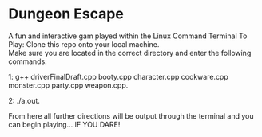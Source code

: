# Dungeon Escape
A fun and interactive gam played within the Linux Command Terminal
To Play:
Clone this repo onto your local machine.  
Make sure you are located in the correct directory and enter the following commands:   
   
1: g++ driverFinalDraft.cpp booty.cpp character.cpp cookware.cpp monster.cpp party.cpp weapon.cpp. 
    
2: ./a.out.  
  
From here all further directions will be output through the terminal and you can begin playing... IF YOU DARE!
